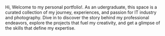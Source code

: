 Hi, Welcome to my personal portfolio!. As an udergraduate, this space is a curated collection of my journey, experiences, and passion for IT industry and photography.  Dive in to discover the story behind my professional endeavors, explore the projects that fuel my creativity,
and get a glimpse of the skills that define my expertise.

